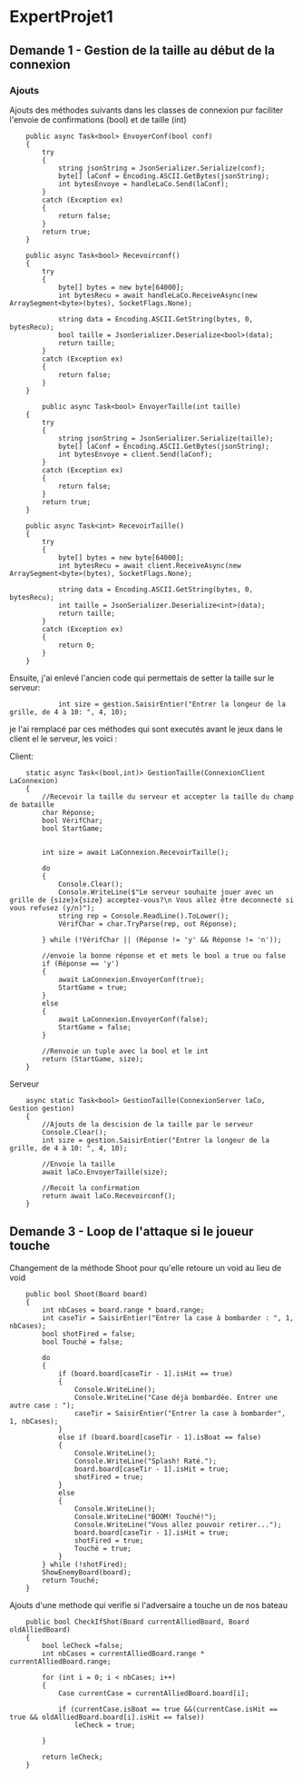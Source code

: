 # ExpertProjet1

## Demande 1 - Gestion de la taille au début de la connexion

### Ajouts

Ajouts des méthodes suivants dans les classes de connexion pur faciliter l'envoie de confirmations (bool) et de taille (int)

        public async Task<bool> EnvoyerConf(bool conf)
        {
            try
            {
                string jsonString = JsonSerializer.Serialize(conf);
                byte[] laConf = Encoding.ASCII.GetBytes(jsonString);
                int bytesEnvoye = handleLaCo.Send(laConf);
            }
            catch (Exception ex)
            {
                return false;
            }
            return true;
        }

        public async Task<bool> Recevoirconf()
        {
            try
            {
                byte[] bytes = new byte[64000];
                int bytesRecu = await handleLaCo.ReceiveAsync(new ArraySegment<byte>(bytes), SocketFlags.None);

                string data = Encoding.ASCII.GetString(bytes, 0, bytesRecu);
                bool taille = JsonSerializer.Deserialize<bool>(data);
                return taille;
            }
            catch (Exception ex)
            {
                return false;
            }
        }

            public async Task<bool> EnvoyerTaille(int taille)
        {
            try
            {
                string jsonString = JsonSerializer.Serialize(taille);
                byte[] laConf = Encoding.ASCII.GetBytes(jsonString);
                int bytesEnvoye = client.Send(laConf);
            }
            catch (Exception ex)
            {
                return false;
            }
            return true;
        }

        public async Task<int> RecevoirTaille()
        {
            try
            {
                byte[] bytes = new byte[64000];
                int bytesRecu = await client.ReceiveAsync(new ArraySegment<byte>(bytes), SocketFlags.None);

                string data = Encoding.ASCII.GetString(bytes, 0, bytesRecu);
                int taille = JsonSerializer.Deserialize<int>(data);
                return taille;
            }
            catch (Exception ex)
            {
                return 0;
            }
        }    

Ensuite, j'ai enlevé l'ancien code qui permettais de setter la taille sur le serveur:

                int size = gestion.SaisirEntier("Entrer la longeur de la grille, de 4 à 10: ", 4, 10);

je l'ai remplacé par ces méthodes qui sont executés avant le jeux dans le client el le serveur, les voici :

Client:
        
        static async Task<(bool,int)> GestionTaille(ConnexionClient LaConnexion)
        {
            //Recevoir la taille du serveur et accepter la taille du champ de bataille
            char Réponse;
            bool VérifChar;
            bool StartGame;


            int size = await LaConnexion.RecevoirTaille();

            do
            {
                Console.Clear();
                Console.WriteLine($"Le serveur souhaite jouer avec un grille de {size}x{size} acceptez-vous?\n Vous allez être deconnecté si vous refusez (y/n)");
                string rep = Console.ReadLine().ToLower();
                VérifChar = char.TryParse(rep, out Réponse);

            } while (!VérifChar || (Réponse != 'y' && Réponse != 'n'));

            //envoie la bonne réponse et et mets le bool a true ou false
            if (Réponse == 'y')
            {
                await LaConnexion.EnvoyerConf(true);
                StartGame = true;
            }
            else
            {
                await LaConnexion.EnvoyerConf(false);
                StartGame = false;
            }

            //Renvoie un tuple avec la bool et le int
            return (StartGame, size);   
        }

Serveur

        async static Task<bool> GestionTaille(ConnexionServer laCo, Gestion gestion)
        {
            //Ajouts de la descision de la taille par le serveur
            Console.Clear();
            int size = gestion.SaisirEntier("Entrer la longeur de la grille, de 4 à 10: ", 4, 10);

            //Envoie la taille
            await laCo.EnvoyerTaille(size);

            //Recoit la confirmation 
            return await laCo.Recevoirconf();
        }

## Demande 3 - Loop de l'attaque si le joueur touche

Changement de la méthode Shoot pour qu'elle retoure un void au lieu de void

        public bool Shoot(Board board)
        {
            int nbCases = board.range * board.range;
            int caseTir = SaisirEntier("Entrer la case à bombarder : ", 1, nbCases);
            bool shotFired = false;
            bool Touché = false;

            do
            {
                if (board.board[caseTir - 1].isHit == true)
                {
                    Console.WriteLine();
                    Console.WriteLine("Case déjà bombardée. Entrer une autre case : ");
                    caseTir = SaisirEntier("Entrer la case à bombarder", 1, nbCases);
                }
                else if (board.board[caseTir - 1].isBoat == false)
                {
                    Console.WriteLine();
                    Console.WriteLine("Splash! Raté.");
                    board.board[caseTir - 1].isHit = true;
                    shotFired = true;
                }
                else
                {
                    Console.WriteLine();
                    Console.WriteLine("BOOM! Touché!");
                    Console.WriteLine("Vous allez pouvoir retirer...");
                    board.board[caseTir - 1].isHit = true;
                    shotFired = true;
                    Touché = true;
                }
            } while (!shotFired);
            ShowEnemyBoard(board);
            return Touché;
        }

Ajouts d'une methode qui verifie si l'adversaire a touche un de nos bateau

        public bool CheckIfShot(Board currentAlliedBoard, Board oldAlliedBoard)
        {
            bool leCheck =false;
            int nbCases = currentAlliedBoard.range * currentAlliedBoard.range;

            for (int i = 0; i < nbCases; i++)
            {
                Case currentCase = currentAlliedBoard.board[i];

                if (currentCase.isBoat == true &&(currentCase.isHit == true && oldAlliedBoard.board[i].isHit == false))
                    leCheck = true;

            }

            return leCheck;
        }